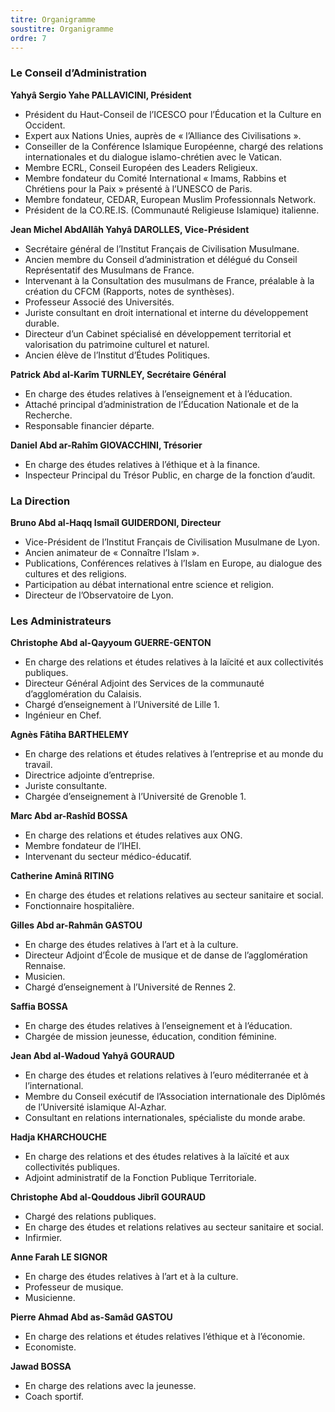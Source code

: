 ```yaml
---
titre: Organigramme
soustitre: Organigramme
ordre: 7
---
```

### Le Conseil d’Administration

**Yahyâ Sergio Yahe PALLAVICINI, Président**
- Président du Haut-Conseil de l’ICESCO pour l’Éducation et la Culture en Occident.
- Expert aux Nations Unies, auprès de «&nbsp;l’Alliance des Civilisations&nbsp;».
- Conseiller de la Conférence Islamique Européenne, chargé des relations internationales et du dialogue islamo-chrétien avec le Vatican.
- Membre ECRL, Conseil Européen des Leaders Religieux.
- Membre fondateur du Comité International «&nbsp;Imams, Rabbins et Chrétiens pour la Paix&nbsp;» présenté à l’UNESCO de Paris.
- Membre fondateur, CEDAR, European Muslim Professionnals Network.
- Président de la CO.RE.IS. (Communauté Religieuse Islamique) italienne.


**Jean Michel AbdAllâh Yahyâ DAROLLES, Vice-Président**
- Secrétaire général de l’Institut Français de Civilisation Musulmane.
- Ancien membre du Conseil d’administration et délégué du Conseil Représentatif des Musulmans de France.
- Intervenant à la Consultation des musulmans de France, préalable à la création du CFCM (Rapports, notes de synthèses).
- Professeur Associé des Universités.
- Juriste consultant en droit international et interne du développement durable.
- Directeur d’un Cabinet spécialisé en développement territorial et valorisation du patrimoine culturel et naturel.
- Ancien élève de l’Institut d’Études Politiques. 

  
**Patrick Abd al-Karîm TURNLEY, Secrétaire Général**
- En charge des études relatives à l’enseignement et à l’éducation.
- Attaché principal d’administration de l’Éducation Nationale et de la Recherche.
- Responsable financier départe. 

  
**Daniel Abd ar-Rahîm GIOVACCHINI, Trésorier**
- En charge des études relatives à l’éthique et à la finance.
- Inspecteur Principal du Trésor Public, en charge de la fonction d’audit.

### La Direction

**Bruno Abd al-Haqq Ismaîl GUIDERDONI, Directeur**
- Vice-Président de l’Institut Français de Civilisation Musulmane de Lyon.
- Ancien animateur de «&nbsp;Connaître l’Islam&nbsp;».
- Publications, Conférences relatives à l’Islam en Europe, au dialogue des cultures et des religions.
- Participation au débat international entre science et religion.
- Directeur de l’Observatoire de Lyon.

### Les Administrateurs

**Christophe Abd al-Qayyoum GUERRE-GENTON**
- En charge des relations et études relatives à la laïcité et aux collectivités publiques.
- Directeur Général Adjoint des Services de la communauté d’agglomération du Calaisis.
- Chargé d’enseignement à l’Université de Lille 1.
- Ingénieur en Chef. 

  
**Agnès Fâtiha BARTHELEMY**
- En charge des relations et études relatives à l’entreprise et au monde du travail.
- Directrice adjointe d’entreprise.
- Juriste consultante.
- Chargée d’enseignement à l’Université de Grenoble 1. 

  
**Marc Abd ar-Rashîd BOSSA**
- En charge des relations et études relatives aux ONG.
- Membre fondateur de l’IHEI.
- Intervenant du secteur médico-éducatif. 

  
**Catherine Aminâ RITING**
- En charge des études et relations relatives au secteur sanitaire et social.
- Fonctionnaire hospitalière. 

  
**Gilles Abd ar-Rahmân GASTOU**
- En charge des études relatives à l’art et à la culture.
- Directeur Adjoint d’École de musique et de danse de l’agglomération Rennaise.
- Musicien.
- Chargé d’enseignement à l’Université de Rennes 2. 

  
**Saffia BOSSA**
- En charge des études relatives à l’enseignement et à l’éducation.
- Chargée de mission jeunesse, éducation, condition féminine. 

  
**Jean Abd al-Wadoud Yahyâ GOURAUD**
- En charge des études et relations relatives à l’euro méditerranée et à l’international.
- Membre du Conseil exécutif de l’Association internationale des Diplômés de l’Université islamique Al-Azhar.
- Consultant en relations internationales, spécialiste du monde arabe. 

  
**Hadja KHARCHOUCHE**
- En charge des relations et des études relatives à la laïcité et aux collectivités publiques.
- Adjoint administratif de la Fonction Publique Territoriale. 

  
**Christophe Abd al-Qouddous Jibrîl GOURAUD**
- Chargé des relations publiques.
- En charge des études et relations relatives au secteur sanitaire et social.
- Infirmier. 

  
**Anne Farah LE SIGNOR**
- En charge des études relatives à l’art et à la culture.
- Professeur de musique.
- Musicienne. 

  
**Pierre Ahmad Abd as-Samâd GASTOU**
- En charge des relations et études relatives l’éthique et à l’économie.
- Economiste. 

  
**Jawad BOSSA**
- En charge des relations avec la jeunesse.
- Coach sportif.